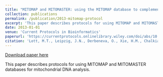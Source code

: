 ```yaml
---
title: "MITOMAP and MITOMASTER: using the MITOMAP database to complement analysis of a novel mitochondrial DNA phenotype"
collection: publications
permalink: /publication/2013-mitomap-protocol
excerpt: 'This paper describes protocols for using MITOMAP and MITOMASTER databases for mitochondrial DNA analysis.'
date: 2013-01-01
venue: 'Current Protocols in Bioinformatics'
paperurl: 'https://currentprotocols.onlinelibrary.wiley.com/doi/abs/10.1002/0471250953.bi0123s44'
citation: 'Lott, M.T., Leipzig, J.N., Derbeneva, O., Xie, H.M., Chalkia, D., Sarmady, M., Procaccio, V., & Wallace, D.C. (2013). MITOMAP and MITOMASTER: using the MITOMAP database to complement analysis of a novel mitochondrial DNA phenotype. Current Protocols in Bioinformatics, 44(1), 1.23.1-1.23.26.'
---
```


[Download paper here](https://currentprotocols.onlinelibrary.wiley.com/doi/abs/10.1002/0471250953.bi0123s44)

This paper describes protocols for using MITOMAP and MITOMASTER databases for mitochondrial DNA analysis.